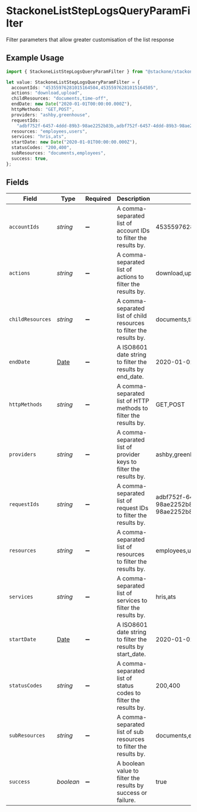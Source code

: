 # StackoneListStepLogsQueryParamFilter

Filter parameters that allow greater customisation of the list response

## Example Usage

```typescript
import { StackoneListStepLogsQueryParamFilter } from "@stackone/stackone-client-ts/sdk/models/operations";

let value: StackoneListStepLogsQueryParamFilter = {
  accountIds: "45355976281015164504,45355976281015164505",
  actions: "download,upload",
  childResources: "documents,time-off",
  endDate: new Date("2020-01-01T00:00:00.000Z"),
  httpMethods: "GET,POST",
  providers: "ashby,greenhouse",
  requestIds:
    "adbf752f-6457-4ddd-89b3-98ae2252b83b,adbf752f-6457-4ddd-89b3-98ae2252b83c",
  resources: "employees,users",
  services: "hris,ats",
  startDate: new Date("2020-01-01T00:00:00.000Z"),
  statusCodes: "200,400",
  subResources: "documents,employees",
  success: true,
};
```

## Fields

| Field                                                                                         | Type                                                                                          | Required                                                                                      | Description                                                                                   | Example                                                                                       |
| --------------------------------------------------------------------------------------------- | --------------------------------------------------------------------------------------------- | --------------------------------------------------------------------------------------------- | --------------------------------------------------------------------------------------------- | --------------------------------------------------------------------------------------------- |
| `accountIds`                                                                                  | *string*                                                                                      | :heavy_minus_sign:                                                                            | A comma-separated list of account IDs to filter the results by.                               | 45355976281015164504,45355976281015164505                                                     |
| `actions`                                                                                     | *string*                                                                                      | :heavy_minus_sign:                                                                            | A comma-separated list of actions to filter the results by.                                   | download,upload                                                                               |
| `childResources`                                                                              | *string*                                                                                      | :heavy_minus_sign:                                                                            | A comma-separated list of child resources to filter the results by.                           | documents,time-off                                                                            |
| `endDate`                                                                                     | [Date](https://developer.mozilla.org/en-US/docs/Web/JavaScript/Reference/Global_Objects/Date) | :heavy_minus_sign:                                                                            | A ISO8601 date string to filter the results by end_date.                                      | 2020-01-01T00:00:00.000Z                                                                      |
| `httpMethods`                                                                                 | *string*                                                                                      | :heavy_minus_sign:                                                                            | A comma-separated list of HTTP methods to filter the results by.                              | GET,POST                                                                                      |
| `providers`                                                                                   | *string*                                                                                      | :heavy_minus_sign:                                                                            | A comma-separated list of provider keys to filter the results by.                             | ashby,greenhouse                                                                              |
| `requestIds`                                                                                  | *string*                                                                                      | :heavy_minus_sign:                                                                            | A comma-separated list of request IDs to filter the results by.                               | adbf752f-6457-4ddd-89b3-98ae2252b83b,adbf752f-6457-4ddd-89b3-98ae2252b83c                     |
| `resources`                                                                                   | *string*                                                                                      | :heavy_minus_sign:                                                                            | A comma-separated list of resources to filter the results by.                                 | employees,users                                                                               |
| `services`                                                                                    | *string*                                                                                      | :heavy_minus_sign:                                                                            | A comma-separated list of services to filter the results by.                                  | hris,ats                                                                                      |
| `startDate`                                                                                   | [Date](https://developer.mozilla.org/en-US/docs/Web/JavaScript/Reference/Global_Objects/Date) | :heavy_minus_sign:                                                                            | A ISO8601 date string to filter the results by start_date.                                    | 2020-01-01T00:00:00.000Z                                                                      |
| `statusCodes`                                                                                 | *string*                                                                                      | :heavy_minus_sign:                                                                            | A comma-separated list of status codes to filter the results by.                              | 200,400                                                                                       |
| `subResources`                                                                                | *string*                                                                                      | :heavy_minus_sign:                                                                            | A comma-separated list of sub resources to filter the results by.                             | documents,employees                                                                           |
| `success`                                                                                     | *boolean*                                                                                     | :heavy_minus_sign:                                                                            | A boolean value to filter the results by success or failure.                                  | true                                                                                          |